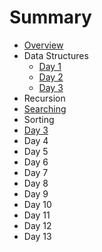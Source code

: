 # Summary

* [Overview](README.md)
* Data Structures
  * [Day 1](day-1.md)
  * [Day 2](day-2.md)
  * [Day 3](day-3.md)
* Recursion
* [Searching](searching-algorithm.md)
* Sorting
* [Day 3](day-3.md)
* Day 4
* Day 5
* Day 6
* Day 7
* Day 8
* Day 9
* Day 10
* Day 11
* Day 12
* Day 13

